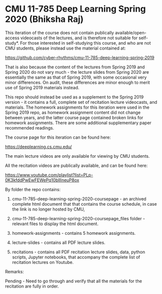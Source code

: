 # CMU 11-785 Deep Learning Spring 2020 (Bhiksha Raj)

This iteration of the course does not contain publically available/open-access videocasts of the lectures, and is therefore not suitable for self-study*. For those interested in self-studying this course, and who are not CMU students, please instead use the material contained at:

https://github.com/cyber-rhythms/cmu-11-785-deep-learning-spring-2019

That is also because the content of the lectures from Spring 2019 and Spring 2020 do not vary much - the lecture slides from Spring 2020 are essentially the same as that of Spring 2019, with some occasional very minor differences. On audit, these differences are minor enough to merit use of Spring 2019 materials instead.

This repo should instead be used as a supplement to the Spring 2019 version - it contains a full, complete set of recitation lecture videocasts, and materials. The homework assignments for this iteration were used in the Spring 2019 repo, as homework assignment content did not change between years, and the latter course page contained broken links for homework assignments. There are some additional supplementary paper recommended readings.  

The course page for this iteration can be found here:

https://deeplearning.cs.cmu.edu/

The main lecture videos are only available for viewing by CMU students.

All the recitation videos are publically available, and can be found here:

https://www.youtube.com/playlist?list=PLp-0K3kfddPwEwFEWePq10blIIneuP8ox

By folder the repo contains:

1) cmu-11-785-deep-learning-spring-2020-coursepage - an archived complete html document that that contains the course schedule, in case the link is no longer hosted by CMU,

2) cmu-11-785-deep-learning-spring-2020-coursepage_files folder - relevant files to display the html document.

3) homework-assignments - contains 5 homework assignments.

4) lecture-slides - contains all PDF lecture slides.

5) recitations - contains all PDF recitation lecture slides, data, python scripts, Jupyter notebooks, that accompany the complete list of recitation lectures on Youtube.

Remarks:

Pending -  Need to go through and verify that all the materials for the recitation are fully in order.

